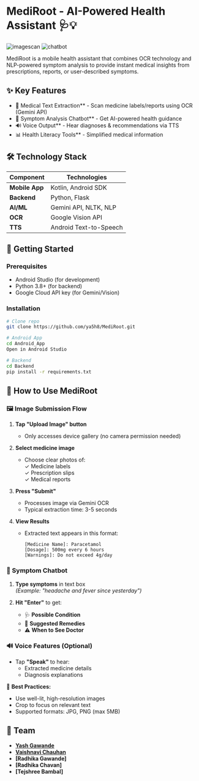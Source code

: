 # MediRoot - AI-Powered Health Assistant 🩺💡

![imagescan](https://github.com/user-attachments/assets/8e915333-553e-4f6d-846d-fe0063fec7fd)  ![chatbot](https://github.com/user-attachments/assets/ce981ab9-4eda-43ac-9e5e-6416846b1c3f)


MediRoot is a mobile health assistant that combines OCR technology and NLP-powered symptom analysis to provide instant medical insights from prescriptions, reports, or user-described symptoms.

## ✨ Key Features
- 📸 Medical Text Extraction** - Scan medicine labels/reports using OCR (Gemini API)
- 💬 Symptom Analysis Chatbot** - Get AI-powered health guidance
- 🔊 Voice Output** - Hear diagnoses & recommendations via TTS
- 📊 Health Literacy Tools** - Simplified medical information

## 🛠️ Technology Stack
| Component       | Technologies               |
|-----------------|----------------------------|
| **Mobile App**  | Kotlin, Android SDK        |
| **Backend**     | Python, Flask              |
| **AI/ML**       | Gemini API, NLTK, NLP      |
| **OCR**         | Google Vision API          |
| **TTS**         | Android Text-to-Speech     |

## 🚀 Getting Started
### Prerequisites
- Android Studio (for development)
- Python 3.8+ (for backend)
- Google Cloud API key (for Gemini/Vision)

### Installation
```bash
# Clone repo
git clone https://github.com/ya5h8/MediRoot.git

# Android App
cd Android_App
Open in Android Studio

# Backend
cd Backend
pip install -r requirements.txt
```
## 📱 How to Use MediRoot

### 🖼️ Image Submission Flow
1. **Tap "Upload Image" button**  
   - Only accesses device gallery (no camera permission needed)

2. **Select medicine image**  
   - Choose clear photos of:  
     ✓ Medicine labels  
     ✓ Prescription slips  
     ✓ Medical reports  

3. **Press "Submit"**  
   - Processes image via Gemini OCR  
   - Typical extraction time: 3-5 seconds  

4. **View Results**  
   - Extracted text appears in this format:  
     ```plaintext
     [Medicine Name]: Paracetamol  
     [Dosage]: 500mg every 6 hours  
     [Warnings]: Do not exceed 4g/day  
     ```

### 💬 Symptom Chatbot
1. **Type symptoms** in text box  
   *(Example: "headache and fever since yesterday")*  

2. **Hit "Enter"** to get:  
   - 🩺 **Possible Condition**  
   - 💊 **Suggested Remedies**  
   - ⚠️ **When to See Doctor**  

### 🔊 Voice Features (Optional)
- Tap **"Speak"** to hear:  
  - Extracted medicine details  
  - Diagnosis explanations  

📌 **Best Practices:**  
- Use well-lit, high-resolution images  
- Crop to focus on relevant text  
- Supported formats: JPG, PNG (max 5MB)

## 👥 Team
- **[Yash Gawande](https://github.com/ya5h8)** 
- **[Vaishnavi Chauhan](https://github.com/Vaishnavi276)**
- **[Radhika Gawande]**
- **[Radhika Chavan]**
- **[Tejshree Bambal]** 


  


    
